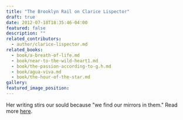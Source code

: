 ```yaml
---
title: "The Brooklyn Rail on Clarice Lispector"
draft: true
date: 2012-07-18T18:35:46-04:00
featured: false
description: ""
related_contributors:
  - author/clarice-lispector.md
related_books:
  - book/a-breath-of-life.md
  - book/near-to-the-wild-heart1.md
  - book/the-passion-according-to-g.h.md
  - book/agua-viva.md
  - book/the-hour-of-the-star.md
gallery:
featured_image_position: 
---
```


Her writing stirs our sould because "we find our mirrors in them." Read more [here](http://www.brooklynrail.org/2012/08/books/breaking-the-frozen-sea-of-the-soul-clarice-lispector). 

